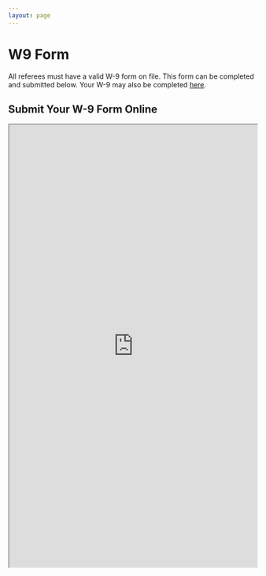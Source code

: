 ```yaml
---
layout: page
---
```


# W9 Form

All referees must have a valid W-9 form on file. This form can be completed and submitted below. Your W-9 may also be completed [here](https://hostmypdf.com/en/frm/jyuse).

## Submit Your W-9 Form Online

<iframe width="100%" height="900" src="https://hostmypdf.com/en/frm/iframe/jyuse.htm" kwframeid="1"></iframe>

